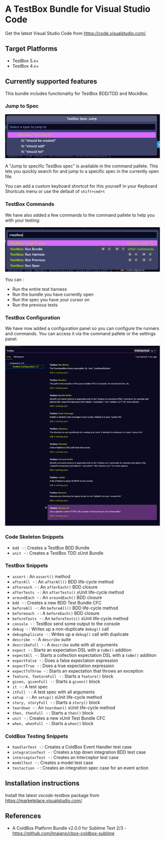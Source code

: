 # A TestBox Bundle for Visual Studio Code

Get the latest Visual Studio Code from https://code.visualstudio.com/.

## Target Platforms

- TestBox 5.x+
- TestBox 4.x+

## Currently supported features

This bundle includes functionality for TestBox BDD/TDD and MockBox.

### Jump to Spec

<img src="images/jump-to-spec.png" alt="jump to spec">

A "Jump to specific TestBox spec" is available in the command pallete.  This lets you
quickly search for and jump to a specific spec in the currently open file.

You can add a custom keyboard shortcut for this yourself in your Keyboard Shortcuts menu or use the default of `shift+cmd+t`

### TestBox Commands

We have also added a few commands to the command pallete to help you with your testing:

<img src="images/testbox-commands.png" alt="jump to spec">

You can :

- Run the entire test harness
- Run the bundle you have currently open
- Run the spec you have your cursor on
- Run the previous tests

### TestBox Configuration

We have now added a configuration panel so you can configure the runners and commands.  You can access it via the command pallete or the settings panel.

<img src="images/testbox-config.png" alt="jump to spec">

### Code Skeleton Snippets

- `bdd ➝` : Creates a TestBox BDD Bundle
- `unit ➝` : Creates a TestBox TDD xUnit Bundle

### TestBox Snippets

- `assert` : An `assert()` method
- `afterAll ➝` : An `afterAll()` BDD life-cycle method
- `aftereach ➝` : An `afterEach()` BDD closure
- `afterTests ➝` : An `afterTests()` xUnit life-cycle method
- `aroundEach ➝` : An `aroundEach()` BDD closure
- `bdd ➝` : Creates a new BDD Test Bundle CFC
- `beforeAll ➝` : An `beforeAll()` BDD life-cycle method
- `beforeeach ➝` : A `beforeEach()` BDD closure
- `beforeTests ➝` : An `beforeTests()` xUnit life-cycle method
- `console ➝` : TestBox send some output to the console
- `debug ➝` : Writes up a non-duplicate `debug()` call
- `debugduplicate ➝` : Writes up a `debug()` call with duplicate
- `describe ➝` : A `describe` suite
- `describeFull ➝` : A `describe` suite with all arguments
- `expect ➝` : Starts an expectation DSL with a `toBe()` addition
- `expectAll ➝` : Starts a collection expectation DSL with a `toBe()` addition
- `expectFalse ➝` : Does a false expectation expression
- `expectTrue ➝` : Does a true expectation expression
- `expectToThrow ➝` : Starts an expectation that throws an exception
- `feature, featureFull ➝` : Starts a `feature()` block
- `given, givenFull ➝` : Starts a `given()` block
- `it ➝` : A test spec
- `itFull ➝` : A test spec with all arguments
- `setup ➝` : An `setup()` xUnit life-cycle method
- `story, storyFull ➝` : Starts a `story()` block
- `teardown ➝` : An `teardown()` xUnit life-cycle method
- `then, thenFull ➝` : Starts a `then()` block
- `unit ➝` : Creates a new xUnit Test Bundle CFC
- `when, whenFull ➝` : Starts a `when()` block

### ColdBox Testing Snippets

- `handlerTest ➝` : Creates a ColdBox Event Handler test case
- `integrationTest ➝` : Creates a top down integration BDD test case
- `interceptorTest ➝` : Creates an Interceptor test case
- `modelTest ➝` : Creates a model test case
- `testaction ➝` : Creates an integration spec case for an event action

## Installation instructions

Install the latest *vscode-testbox* package from https://marketplace.visualstudio.com/.

## References

- A ColdBox Platform Bundle v2.0.0 for Sublime Text 2/3 - https://github.com/lmajano/cbox-coldbox-sublime

